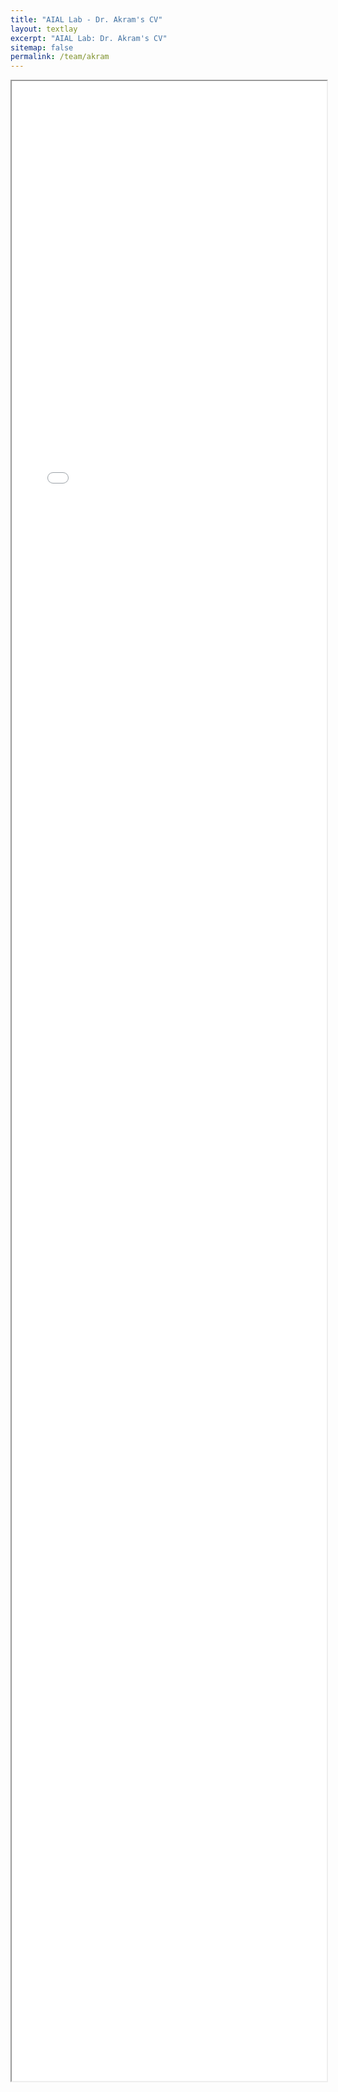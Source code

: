 ```yaml
---
title: "AIAL Lab - Dr. Akram's CV"
layout: textlay
excerpt: "AIAL Lab: Dr. Akram's CV"
sitemap: false
permalink: /team/akram
---
```


<iframe style="overflow:hidden;height:80vh;width:100%" height="100%" width="100%" src="{{ '/assets/pdfs/C.V._2023_11-13.pdf' | relative_url }}">
